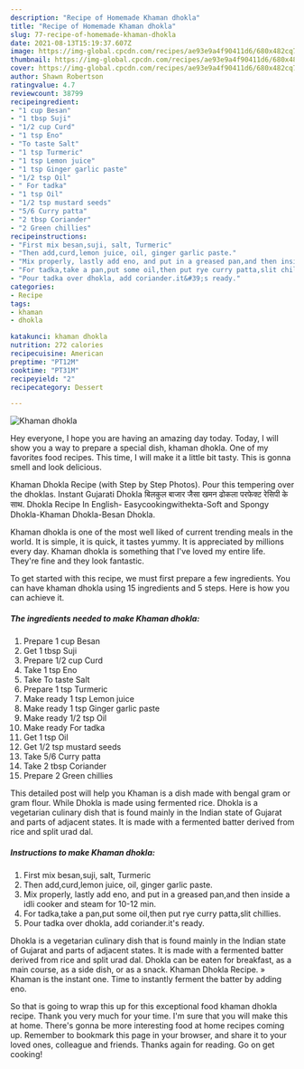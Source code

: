 ```yaml
---
description: "Recipe of Homemade Khaman dhokla"
title: "Recipe of Homemade Khaman dhokla"
slug: 77-recipe-of-homemade-khaman-dhokla
date: 2021-08-13T15:19:37.607Z
image: https://img-global.cpcdn.com/recipes/ae93e9a4f90411d6/680x482cq70/khaman-dhokla-recipe-main-photo.jpg
thumbnail: https://img-global.cpcdn.com/recipes/ae93e9a4f90411d6/680x482cq70/khaman-dhokla-recipe-main-photo.jpg
cover: https://img-global.cpcdn.com/recipes/ae93e9a4f90411d6/680x482cq70/khaman-dhokla-recipe-main-photo.jpg
author: Shawn Robertson
ratingvalue: 4.7
reviewcount: 38799
recipeingredient:
- "1 cup Besan"
- "1 tbsp Suji"
- "1/2 cup Curd"
- "1 tsp Eno"
- "To taste Salt"
- "1 tsp Turmeric"
- "1 tsp Lemon juice"
- "1 tsp Ginger garlic paste"
- "1/2 tsp Oil"
- " For tadka"
- "1 tsp Oil"
- "1/2 tsp mustard seeds"
- "5/6 Curry patta"
- "2 tbsp Coriander"
- "2 Green chillies"
recipeinstructions:
- "First mix besan,suji, salt, Turmeric"
- "Then add,curd,lemon juice, oil, ginger garlic paste."
- "Mix properly, lastly add eno, and put in a greased pan,and then inside a idli cooker and steam for 10-12 min."
- "For tadka,take a pan,put some oil,then put rye curry patta,slit chillies."
- "Pour tadka over dhokla, add coriander.it&#39;s ready."
categories:
- Recipe
tags:
- khaman
- dhokla

katakunci: khaman dhokla 
nutrition: 272 calories
recipecuisine: American
preptime: "PT12M"
cooktime: "PT31M"
recipeyield: "2"
recipecategory: Dessert

---
```



![Khaman dhokla](https://img-global.cpcdn.com/recipes/ae93e9a4f90411d6/680x482cq70/khaman-dhokla-recipe-main-photo.jpg)

Hey everyone, I hope you are having an amazing day today. Today, I will show you a way to prepare a special dish, khaman dhokla. One of my favorites food recipes. This time, I will make it a little bit tasty. This is gonna smell and look delicious.

Khaman Dhokla Recipe (with Step by Step Photos). Pour this tempering over the dhoklas. Instant Gujarati Dhokla बिलकुल बाजार जैसा खमन ढोकला परफेक्ट रेसिपी के साथ. Dhokla Recipe In English- Easycookingwithekta-Soft and Spongy Dhokla-Khaman Dhokla-Besan Dhokla.

Khaman dhokla is one of the most well liked of current trending meals in the world. It is simple, it is quick, it tastes yummy. It is appreciated by millions every day. Khaman dhokla is something that I've loved my entire life. They're fine and they look fantastic.


To get started with this recipe, we must first prepare a few ingredients. You can have khaman dhokla using 15 ingredients and 5 steps. Here is how you can achieve it.

<!--inarticleads1-->

##### The ingredients needed to make Khaman dhokla:

1. Prepare 1 cup Besan
1. Get 1 tbsp Suji
1. Prepare 1/2 cup Curd
1. Take 1 tsp Eno
1. Take To taste Salt
1. Prepare 1 tsp Turmeric
1. Make ready 1 tsp Lemon juice
1. Make ready 1 tsp Ginger garlic paste
1. Make ready 1/2 tsp Oil
1. Make ready  For tadka
1. Get 1 tsp Oil
1. Get 1/2 tsp mustard seeds
1. Take 5/6 Curry patta
1. Take 2 tbsp Coriander
1. Prepare 2 Green chillies


This detailed post will help you Khaman is a dish made with bengal gram or gram flour. While Dhokla is made using fermented rice. Dhokla is a vegetarian culinary dish that is found mainly in the Indian state of Gujarat and parts of adjacent states. It is made with a fermented batter derived from rice and split urad dal. 

<!--inarticleads2-->

##### Instructions to make Khaman dhokla:

1. First mix besan,suji, salt, Turmeric
1. Then add,curd,lemon juice, oil, ginger garlic paste.
1. Mix properly, lastly add eno, and put in a greased pan,and then inside a idli cooker and steam for 10-12 min.
1. For tadka,take a pan,put some oil,then put rye curry patta,slit chillies.
1. Pour tadka over dhokla, add coriander.it&#39;s ready.


Dhokla is a vegetarian culinary dish that is found mainly in the Indian state of Gujarat and parts of adjacent states. It is made with a fermented batter derived from rice and split urad dal. Dhokla can be eaten for breakfast, as a main course, as a side dish, or as a snack. Khaman Dhokla Recipe. » Khaman is the instant one. Time to instantly ferment the batter by adding eno. 

So that is going to wrap this up for this exceptional food khaman dhokla recipe. Thank you very much for your time. I'm sure that you will make this at home. There's gonna be more interesting food at home recipes coming up. Remember to bookmark this page in your browser, and share it to your loved ones, colleague and friends. Thanks again for reading. Go on get cooking!
